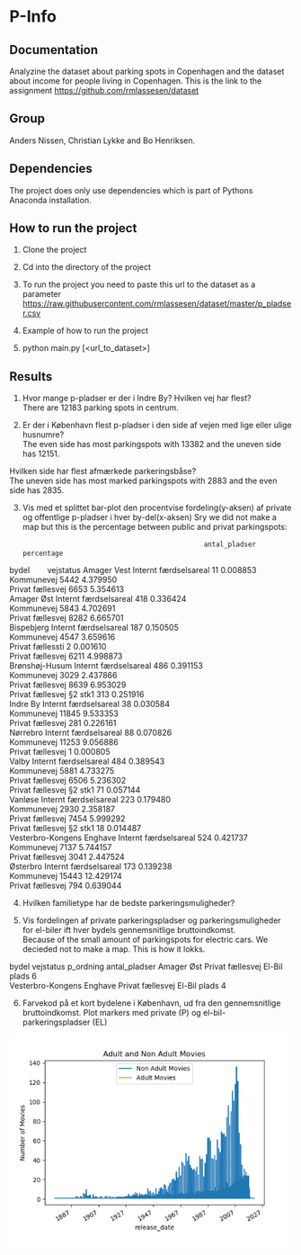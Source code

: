 # P-Info

## Documentation
Analyzine the dataset about parking spots in Copenhagen and the dataset about income for people living in Copenhagen. This is the link to the assignment https://github.com/rmlassesen/dataset  

## Group
Anders Nissen, Christian Lykke and Bo Henriksen.  

## Dependencies
The project does only use dependencies which is part of Pythons Anaconda installation. 

## How to run the project
1. Clone the project  
2. Cd into the directory of the project  
3. To run the project you need to paste this url to the dataset as a parameter 
https://raw.githubusercontent.com/rmlassesen/dataset/master/p_pladser.csv  

4. Example of how to run the project  
5. python main.py [<url_to_dataset>]  

## Results
1. Hvor mange p-pladser er der i Indre By? Hvilken vej har flest?  
There are 12183 parking spots in centrum.  

2. Er der i København flest p-pladser i den side af vejen med lige eller ulige husnumre?  
The even side has most parkingspots with 13382 and the uneven side has 12151.  

  Hvilken side har flest afmærkede parkeringsbåse?  
  The uneven side has most marked parkingspots with 2883 and the even side has 2835.
  
3. Vis med et splittet bar-plot den procentvise fordeling(y-aksen) af private og offentlige p-pladser i hver by-del(x-aksen) 
Sry we did not make a map but this is the percentage between public and privat parkingspots:

                                                    antal_pladser  percentage
bydel &nbsp;&nbsp;&nbsp;&nbsp;&nbsp;&nbsp;                     vejstatus
Amager Vest               Internt færdselsareal                11    0.008853  
                          Kommunevej                         5442    4.379950  
                          Privat fællesvej                   6653    5.354613  
Amager Øst                Internt færdselsareal               418    0.336424  
                          Kommunevej                         5843    4.702691  
                          Privat fællesvej                   8282    6.665701  
Bispebjerg                Internt færdselsareal               187    0.150505  
                          Kommunevej                         4547    3.659616  
                          Privat fællessti                      2    0.001610  
                          Privat fællesvej                   6211    4.998873  
Brønshøj-Husum            Internt færdselsareal               486    0.391153  
                          Kommunevej                         3029    2.437866  
                          Privat fællesvej                   8639    6.953029  
                          Privat fællesvej §2 stk1            313    0.251916  
Indre By                  Internt færdselsareal                38    0.030584  
                          Kommunevej                        11845    9.533353  
                          Privat fællesvej                    281    0.226161  
Nørrebro                  Internt færdselsareal                88    0.070826  
                          Kommunevej                        11253    9.056886  
                          Privat fællesvej                      1    0.000805  
Valby                     Internt færdselsareal               484    0.389543  
                          Kommunevej                         5881    4.733275  
                          Privat fællesvej                   6506    5.236302  
                          Privat fællesvej §2 stk1             71    0.057144  
Vanløse                   Internt færdselsareal               223    0.179480  
                          Kommunevej                         2930    2.358187  
                          Privat fællesvej                   7454    5.999292  
                          Privat fællesvej §2 stk1             18    0.014487  
Vesterbro-Kongens Enghave Internt færdselsareal               524    0.421737  
                          Kommunevej                         7137    5.744157  
                          Privat fællesvej                   3041    2.447524  
Østerbro                  Internt færdselsareal               173    0.139238  
                          Kommunevej                        15443   12.429174  
                          Privat fællesvej                    794    0.639044  

4. Hvilken familietype har de bedste parkeringsmuligheder?  

5. Vis fordelingen af private parkeringspladser og parkeringsmuligheder for el-biler ift hver bydels gennemsnitlige bruttoindkomst.  
Because of the small amount of parkingspots for electric cars. We decieded not to make a map. This is how it lokks.
                                                          
bydel                       vejstatus           p_ordning             antal_pladser 
Amager Øst                  Privat fællesvej    El-Bil plads              6  
Vesterbro-Kongens Enghave   Privat fællesvej    El-Bil plads              4  

6. Farvekod på et kort bydelene i København, ud fra den gennemsnitlige bruttoindkomst. Plot markers med private (P) og el-bil-parkeringspladser (EL)  

![alt text](https://github.com/BoMarconiHenriksen/movie_dataset/blob/developer/movies_per_year.png)  
